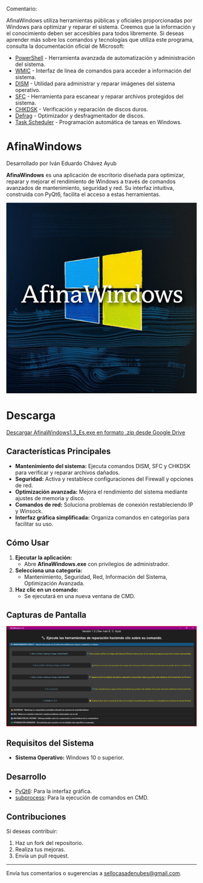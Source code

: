 Comentario:

AfinaWindows utiliza herramientas públicas y oficiales proporcionadas por Windows para optimizar y reparar el sistema. Creemos que la información y el conocimiento deben ser accesibles para todos libremente. Si deseas aprender más sobre los comandos y tecnologías que utiliza este programa, consulta la documentación oficial de Microsoft:

- [PowerShell](https://learn.microsoft.com/en-us/powershell/) - Herramienta avanzada de automatización y administración del sistema.
- [WMIC](https://learn.microsoft.com/en-us/windows/win32/wmisdk/wmi-start-page) - Interfaz de línea de comandos para acceder a información del sistema.
- [DISM](https://learn.microsoft.com/en-us/windows-hardware/manufacture/desktop/dism-supported-platforms) - Utilidad para administrar y reparar imágenes del sistema operativo.
- [SFC](https://learn.microsoft.com/en-us/windows-server/administration/windows-commands/sfc) - Herramienta para escanear y reparar archivos protegidos del sistema.
- [CHKDSK](https://learn.microsoft.com/en-us/windows-server/administration/windows-commands/chkdsk) - Verificación y reparación de discos duros.
- [Defrag](https://learn.microsoft.com/en-us/windows-server/administration/windows-commands/defrag) - Optimizador y desfragmentador de discos.
- [Task Scheduler](https://learn.microsoft.com/en-us/windows/win32/taskschd/task-scheduler-start-page) - Programación automática de tareas en Windows.

# AfinaWindows

Desarrollado por Iván Eduardo Chávez Ayub

**AfinaWindows** es una aplicación de escritorio diseñada para optimizar, reparar y mejorar el rendimiento de Windows a través de comandos avanzados de mantenimiento, seguridad y red. Su interfaz intuitiva, construida con PyQt6, facilita el acceso a estas herramientas.

![Icono de AfinaWindows](AfinaWindows.png)

# Descarga

[Descargar AfinaWindows1.3_Es.exe en formato .zip desde Google Drive](https://drive.google.com/file/d/1sWI1DmgsZ7z0v8qtPX9Ju0pe0HKfVf-a/view?usp=sharing)

## Características Principales

- **Mantenimiento del sistema:** Ejecuta comandos DISM, SFC y CHKDSK para verificar y reparar archivos dañados.
- **Seguridad:** Activa y restablece configuraciones del Firewall y opciones de red.
- **Optimización avanzada:** Mejora el rendimiento del sistema mediante ajustes de memoria y disco.
- **Comandos de red:** Soluciona problemas de conexión restableciendo IP y Winsock.
- **Interfaz gráfica simplificada:** Organiza comandos en categorías para facilitar su uso.

## Cómo Usar

1. **Ejecutar la aplicación:**
   - Abre **AfinaWindows.exe** con privilegios de administrador.
2. **Selecciona una categoría:**
   - Mantenimiento, Seguridad, Red, Información del Sistema, Optimización Avanzada.
3. **Haz clic en un comando:**
   - Se ejecutará en una nueva ventana de CMD.

## Capturas de Pantalla

![Captura de la Aplicación](Capture.png)

## Requisitos del Sistema

- **Sistema Operativo:** Windows 10 o superior.

## Desarrollo

- [PyQt6](https://pypi.org/project/PyQt6/): Para la interfaz gráfica.
- [subprocess](https://docs.python.org/3/library/subprocess.html): Para la ejecución de comandos en CMD.

## Contribuciones

Si deseas contribuir:

1. Haz un fork del repositorio.
2. Realiza tus mejoras.
3. Envía un pull request.

---

Envía tus comentarios o sugerencias a [sellocasadenubes@gmail.com](mailto:sellocasadenubes@gmail.com).
